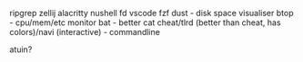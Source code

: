 ripgrep
zellij
alacritty
nushell
fd
vscode
fzf
dust - disk space visualiser
btop - cpu/mem/etc monitor
bat - better cat
cheat/tlrd (better than cheat, has colors)/navi (interactive) - commandline 

atuin?
